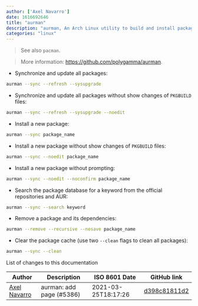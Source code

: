 ```yaml
---
author: ['Axel Navarro']
date: 1616692646
title: "aurman"
description: "aurman, An Arch Linux utility to build and install packages from the Arch User Repository."
categories: "linux"
---
```

> See also `pacman`.

> More information: <https://github.com/polygamma/aurman>.

- Synchronize and update all packages:

```bash
aurman --sync --refresh --sysupgrade
```

- Synchronize and update all packages without show changes of `PKGBUILD` files:

```bash
aurman --sync --refresh --sysupgrade --noedit
```

- Install a new package:

```bash
aurman --sync package_name
```

- Install a new package without show changes of `PKGBUILD` files:

```bash
aurman --sync --noedit package_name
```

- Install a new package without prompting:

```bash
aurman --sync --noedit --noconfirm package_name
```

- Search the package database for a keyword from the official repositories and AUR:

```bash
aurman --sync --search keyword
```

- Remove a package and its dependencies:

```bash
aurman --remove --recursive --nosave package_name
```

- Clear the package cache (use two `--clean` flags to clean all packages):

```bash
aurman --sync --clean
```
List of changes to this documentation


Author | Description | ISO 8601 Date | GitHub link
------|-----|-----|-----
[Axel Navarro](mailto:navarroaxel@gmail.com) | aurman: add page (#5386) | 2021-03-25T18:17:26 | [d398c81811d2](https://github.com/tldr-pages/tldr/commit/d398c81811d2aeb7500cf45c83ed850f09c6e99a)

